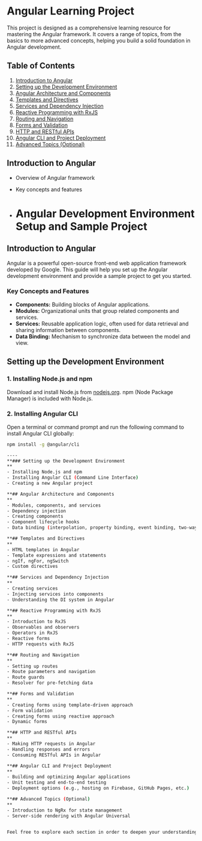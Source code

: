# Angular Learning Project

This project is designed as a comprehensive learning resource for mastering the Angular framework. It covers a range of topics, from the basics to more advanced concepts, helping you build a solid foundation in Angular development.

## Table of Contents

1. [Introduction to Angular](#introduction-to-angular)
2. [Setting up the Development Environment](#setting-up-the-development-environment)
3. [Angular Architecture and Components](#angular-architecture-and-components)
4. [Templates and Directives](#templates-and-directives)
5. [Services and Dependency Injection](#services-and-dependency-injection)
6. [Reactive Programming with RxJS](#reactive-programming-with-rxjs)
7. [Routing and Navigation](#routing-and-navigation)
8. [Forms and Validation](#forms-and-validation)
9. [HTTP and RESTful APIs](#http-and-restful-apis)
10. [Angular CLI and Project Deployment](#angular-cli-and-project-deployment)
11. [Advanced Topics (Optional)](#advanced-topics-optional)

## Introduction to Angular

- Overview of Angular framework
- Key concepts and features

- # Angular Development Environment Setup and Sample Project

## Introduction to Angular

Angular is a powerful open-source front-end web application framework developed by Google. This guide will help you set up the Angular development environment and provide a sample project to get you started.

### Key Concepts and Features
- **Components:** Building blocks of Angular applications.
- **Modules:** Organizational units that group related components and services.
- **Services:** Reusable application logic, often used for data retrieval and sharing information between components.
- **Data Binding:** Mechanism to synchronize data between the model and view.

## Setting up the Development Environment

### 1. Installing Node.js and npm

Download and install Node.js from [nodejs.org](https://nodejs.org/). npm (Node Package Manager) is included with Node.js.

### 2. Installing Angular CLI

Open a terminal or command prompt and run the following command to install Angular CLI globally:

```bash
npm install -g @angular/cli

----
**### Setting up the Development Environment
**
- Installing Node.js and npm
- Installing Angular CLI (Command Line Interface)
- Creating a new Angular project

**## Angular Architecture and Components
**
- Modules, components, and services
- Dependency injection
- Creating components
- Component lifecycle hooks
- Data binding (interpolation, property binding, event binding, two-way binding)

**## Templates and Directives
**
- HTML templates in Angular
- Template expressions and statements
- ngIf, ngFor, ngSwitch
- Custom directives

**## Services and Dependency Injection
**
- Creating services
- Injecting services into components
- Understanding the DI system in Angular

**## Reactive Programming with RxJS
**
- Introduction to RxJS
- Observables and observers
- Operators in RxJS
- Reactive forms
- HTTP requests with RxJS

**## Routing and Navigation
**
- Setting up routes
- Route parameters and navigation
- Route guards
- Resolver for pre-fetching data

**## Forms and Validation
**
- Creating forms using template-driven approach
- Form validation
- Creating forms using reactive approach
- Dynamic forms

**## HTTP and RESTful APIs
**
- Making HTTP requests in Angular
- Handling responses and errors
- Consuming RESTful APIs in Angular

**## Angular CLI and Project Deployment
**
- Building and optimizing Angular applications
- Unit testing and end-to-end testing
- Deployment options (e.g., hosting on Firebase, GitHub Pages, etc.)

**## Advanced Topics (Optional)
**
- Introduction to NgRx for state management
- Server-side rendering with Angular Universal


Feel free to explore each section in order to deepen your understanding of Angular development. Happy coding!
